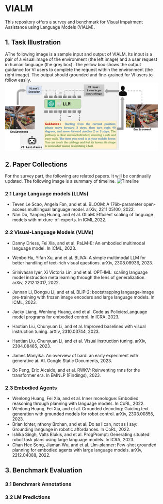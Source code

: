 # VIALM
This repository offers a survey and benchmark for Visual Impairment Assistance using Language Models (VIALM).
## 1. Task Illustration
AThe following image is a sample input and output of VIALM.
Its input is a pair of a visual image of the environment (the left image) and a user request in human language (the grey box).
The yellow box shows the output guidance for VI users to complete the request within the environment (the right image).
The output should grounded and fine-grained for VI users to follow easily.
![VIALM](./images/VIALM_task.png 'VIALM_task')
## 2. Paper Collections
For the survey part, the following are related papers. It will be continually updated. The following image is a summary of timeline.
![Timeline](./images/timeline.png 'LM Timeline')
### 2.1 Large Language models (LLMs)
* Teven Le Scao, Angela Fan, and et al. BLOOM: A 176b-parameter open-access multilingual language model. arXiv, 2211.05100, 2022.
* Nan Du, Yanping Huang, and et al. GLaM: Efficient scaling of language models with mixture-of-experts. In ICML,2022.
### 2.2 Visual-Language Models (VLMs)
* Danny Driess, Fei Xia, and et al. PaLM-E: An embodied multimodal language model. In ICML, 2023.

* Wenbo Hu, Yifan Xu, and et al. BLIVA: A simple multimodal LLM for better handling of text-rich visual questions. arXiv, 2308.09936, 2023.

* Srinivasan Iyer, Xi Victoria Lin, and et al. OPT-IML: scaling language model instruction meta learning through the lens of generalization. arXiv, 2212.12017, 2022.

* Junnan Li, Dongxu Li, and et al. BLIP-2: bootstrapping language-image pre-training with frozen image encoders and large language models. In ICML, 2023.

* Jacky Liang, Wenlong Huang, and et al. Code as Policies:Language model programs for embodied control. In ICRA, 2023.

* Haotian Liu, Chunyuan Li, and et al. Improved baselines with visual instruction tuning. arXiv, 2310.03744, 2023.
* Haotian Liu, Chunyuan Li, and et al. Visual instruction tuning. arXiv, 2304.08485, 2023.
* James Manyika. An overview of bard: an early experiment with generative ai. AI. Google Static Documents, 2023.


* Bo Peng, Eric Alcaide, and et al. RWKV: Reinventing rnns for the transformer era. In EMNLP (Findings), 2023.



### 2.3 Embodied Agents
* Wenlong Huang, Fei Xia, and et al. Inner monologue: Embodied reasoning through planning with language models. In CoRL, 2022.
* Wenlong Huang, Fei Xia, and et al. Grounded decoding: Guiding text generation with grounded models for robot control. arXiv, 2303.00855, 2023.
* Brian Ichter, nthony Brohan, and et al. Do as I can, not as I say: Grounding language in robotic affordances. In CoRL, 2022.
* Ishika Singh, Valts Blukis, and et al. ProgPrompt: Generating situated robot task plans using large language models. In ICRA, 2023.
* Chan Hee Song, Jiaman Wu, and et al. Llm-planner: Few-shot grounded planning for embodied agents with large language models. arXiv, 2212.04088, 2022.
## 3. Benchmark Evaluation
### 3.1 Benchmark Annotations
### 3.2 LM Predictions



